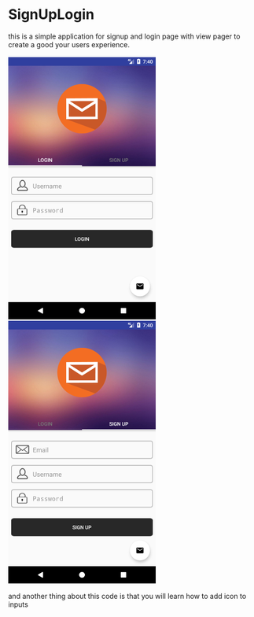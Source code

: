 # SignUpLogin
this is a simple application for signup and login page with view pager to create a good your users experience.
<br/><br/>
<img src="https://github.com/ashkanb77/SignUpLogin/blob/master/app/src/main/res/drawable/Login.png" width="300px"/>
<img src="https://github.com/ashkanb77/SignUpLogin/blob/master/app/src/main/res/drawable/SignUp.png" width="300px"/>
<br/>

and another thing about this code is that you will learn how to add icon to inputs
